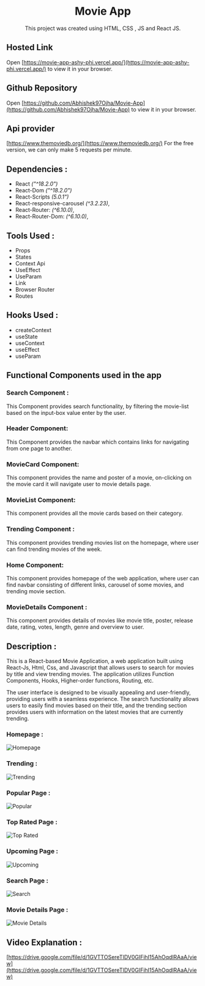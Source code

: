 <h1 align="center">Movie App</h1>

<p align="center">This project was created using HTML, CSS , JS and React JS.</p>


## Hosted Link

Open [https://movie-app-ashy-phi.vercel.app/](https://movie-app-ashy-phi.vercel.app/) to view it in your browser.

## Github Repository

Open [https://github.com/Abhishek97Ojha/Movie-App](https://github.com/Abhishek97Ojha/Movie-App) to view it in your browser.

## Api provider 
[https://www.themoviedb.org/](https://www.themoviedb.org/)
For the free version, we can only make 5 requests per minute.

## Dependencies :
- React *("^18.2.0")*
- React-Dom *("^18.2.0")*
- React-Scripts *(5.0.1")*
- React-responsive-carousel *(^3.2.23)*,
- React-Router: *(^6.10.0)*,
- React-Router-Dom: *(^6.10.0)*,

## Tools Used :

- Props
- States
- Context Api
- UseEffect
- UseParam
- Link
- Browser Router
- Routes

## Hooks Used :

- createContext
- useState
- useContext
- useEffect
- useParam

## Functional Components used in the app 

### Search Component : 
This Component provides search functionality, by filtering the movie-list based on the input-box value enter by the user.

### Header Component:
This Component provides the navbar which contains links for navigating from one page to another.

### MovieCard Component:
This component provides the name and poster of a movie, on-clicking on the movie card it will navigate user to movie details page. 

### MovieList Component:
This component provides all the movie cards based on their category.
 
### Trending Component : 
This component provides trending movies list on the homepage, where user can find trending movies of the week.

### Home Component:
This component provides homepage of the web application, where user can find navbar consisting of different links, carousel of some movies, and trending movie section.

### MovieDetails Component : 
This component provides details of movies like movie title, poster, release date, rating, votes, length, genre and overview to user.

## Description :

This is a React-based Movie Application, a web application built using React-Js, Html, Css, and Javascript that allows users to search for movies by title and view trending movies. The application utilizes Function Components, Hooks, Higher-order functions, Routing, etc.

The user interface is designed to be visually appealing and user-friendly, providing users with a seamless experience. The search functionality allows users to easily find movies based on their title, and the trending section provides users with information on the latest movies that are currently trending.

### Homepage :
![Homepage](https://user-images.githubusercontent.com/73434349/230671534-5409d708-2c36-47e9-9f44-32a40773de86.png)


### Trending :
![Trending](https://user-images.githubusercontent.com/73434349/230671622-49b434d2-a0ea-4af4-bc4d-355e87e84e01.png)


### Popular Page :
![Popular](https://user-images.githubusercontent.com/73434349/230672580-2335a522-1c59-4d73-8661-47221ae8f0eb.png)


### Top Rated Page :
![Top Rated](https://user-images.githubusercontent.com/73434349/230672611-f28af9a5-eba6-4c84-899d-420c14a6d53b.png)


### Upcoming Page : 
![Upcoming](https://user-images.githubusercontent.com/73434349/230672675-3b936859-c11a-4a27-953e-520af2789ce3.png)


### Search Page :
![Search](https://user-images.githubusercontent.com/73434349/230671744-b168ea73-6006-45c2-8f61-cd60a52c0039.png)


### Movie Details Page :
![Movie Details](https://user-images.githubusercontent.com/73434349/230671813-2eb8b29e-448d-4849-9887-35b046391ea2.png)


## Video Explanation :
[https://drive.google.com/file/d/1GVTTOSereTIDV0GIFihI15AhOqdlRAaA/view](https://drive.google.com/file/d/1GVTTOSereTIDV0GIFihI15AhOqdlRAaA/view)

